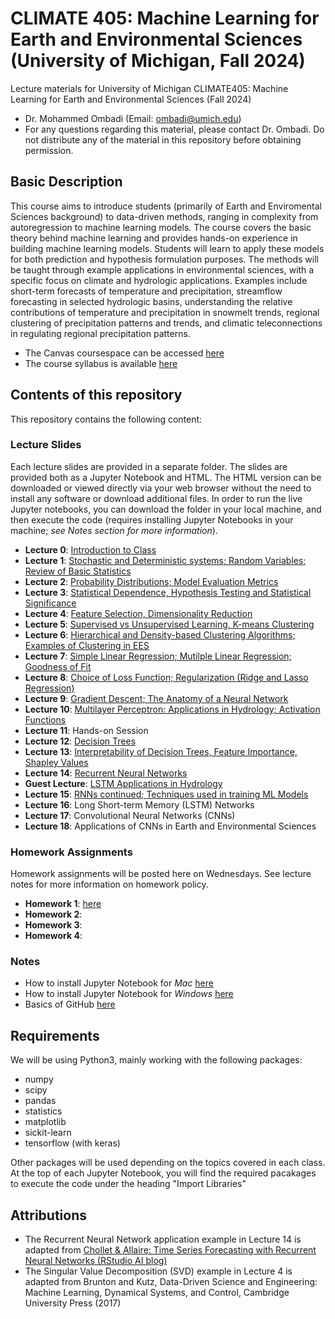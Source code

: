 # CLIMATE 405: Machine Learning for Earth and Environmental Sciences (University of Michigan, Fall 2024)
Lecture materials for University of Michigan CLIMATE405: Machine Learning for Earth and Environmental Sciences (Fall 2024)
- Dr. Mohammed Ombadi (Email: ombadi@umich.edu)
- For any questions regarding this material, please contact Dr. Ombadi. Do not distribute any of the material in this repository before obtaining permission. 

## Basic Description
This course aims to introduce students (primarily of Earth and Enviromental Sciences background) to data-driven methods, ranging in complexity from autoregression to machine learning models. The course covers the basic theory behind machine learning and provides hands-on experience in building machine learning models. Students will learn to apply these models for both prediction and hypothesis formulation purposes. The methods will be taught through example applications in environmental sciences, with a specific focus on climate and hydrologic applications. Examples include short-term forecasts of temperature and precipitation, streamflow forecasting in selected hydrologic basins, understanding the relative contributions of temperature and precipitation in snowmelt trends, regional clustering of precipitation patterns and trends, and climatic teleconnections in regulating regional precipitation patterns.

- The Canvas coursespace can be accessed [here](https://umich.instructure.com/courses/710364)
- The course syllabus is available [here](https://clasp.engin.umich.edu/wp-content/uploads/sites/6/2024/02/Syllabus_Machine-Learning-in-Environmental-Sciences.pdf)

## Contents of this repository 
This repository contains the following content:

### Lecture Slides 
Each lecture slides are provided in a separate folder. The slides are provided both as a Jupyter Notebook and HTML. The HTML version can be downloaded or viewed directly via your web browser without the need to install any software or download additional files. In order to run the live Jupyter notebooks, you can download the folder in your local machine, and then execute the code (requires installing Jupyter Notebooks in your machine; _see Notes section for more information_). 

- **Lecture 0**: [Introduction to Class](slides/Lec_0/Lec0_climate405.ipynb)
- **Lecture 1**: [Stochastic and Deterministic systems; Random Variables; Review of Basic Statistics](slides/Lec_01/Lec1_climate405.ipynb)
- **Lecture 2**: [Probability Distributions; Model Evaluation Metrics](slides/Lec_02/Lec2_climate405.ipynb)
- **Lecture 3**: [Statistical Dependence, Hypothesis Testing and Statistical Significance](slides/Lec_03/Lec3_climate405.ipynb)
- **Lecture 4**: [Feature Selection, Dimensionality Reduction](slides/Lec_04/Lec4_climate405.ipynb)
- **Lecture 5**: [Supervised vs Unsupervised Learning, K-means Clustering](slides/Lec_05/Lec5_climate405.ipynb)
- **Lecture 6**: [Hierarchical and Density-based Clustering Algorithms; Examples of Clustering in EES](slides/Lec_06/Lec6_climate405.ipynb)
- **Lecture 7**: [Simple Linear Regression; Mutilple Linear Regression; Goodness of Fit](slides/Lec_07/Lec7_climate405.ipynb)
- **Lecture 8**: [Choice of Loss Function; Regularization (Ridge and Lasso Regression)](slides/Lec_08/Lec8_climate405.ipynb)
- **Lecture 9**: [Gradient Descent; The Anatomy of a Neural Network](slides/Lec_09/Lec9_climate405.ipynb)
- **Lecture 10**: [Multilayer Perceptron: Applications in Hydrology; Activation Functions](slides/Lec_10/Lec10_climate405.ipynb)
- **Lecture 11**: Hands-on Session
- **Lecture 12**: [Decision Trees](slides/Lec_12/Lec12_climate405.ipynb)
- **Lecture 13**: [Interpretability of Decision Trees, Feature Importance, Shapley Values](slides/Lec_13/Lec13_climate405.ipynb)
- **Lecture 14**: [Recurrent Neural Networks](slides/Lec_14/Lec14_climate405.ipynb)
- **Guest Lecture**: [LSTM Applications in Hydrology](https://github.com/PeishiJiang/Guest-Lecture-CLIMATE405-UMich/blob/main/rainfall_runoff_modeling.ipynb)
- **Lecture 15**: [RNNs continued; Techniques used in training ML Models](slides/Lec_15/Lec15_climate405.ipynb)
- **Lecture 16**: Long Short-term Memory (LSTM) Networks
- **Lecture 17**: Convolutional Neural Networks (CNNs)
- **Lecture 18**: Applications of CNNs in Earth and Environmental Sciences



### Homework Assignments
Homework assignments will be posted here on Wednesdays. See lecture notes for more information on homework policy.
- **Homework 1**: [here](https://github.com/mombadi/umich-climate405/blob/b0dc8f3b3c7260d0da90e15eb2e7fef6a469026e/hw-assignments/Homework%201.pdf)
- **Homework 2**:
- **Homework 3**:
- **Homework 4**:



### Notes
- How to install Jupyter Notebook for _Mac_ [here](https://www.geeksforgeeks.org/how-to-install-jupyter-notebook-on-macos/)
- How to install Jupyter Notebook for _Windows_ [here](https://www.codecademy.com/article/setting-up-jupyter-notebook)
- Basics of GitHub [here](https://docs.github.com/en/get-started/start-your-journey/hello-world)

## Requirements 
We will be using Python3, mainly working with the following packages:
- numpy
- scipy
- pandas
- statistics
- matplotlib
- sickit-learn
- tensorflow (with keras)

Other packages will be used depending on the topics covered in each class. At the top of each Jupyter Notebook, you will find the required pacakages to execute the code under the heading "Import Libraries"

## Attributions 
- The Recurrent Neural Network application example in Lecture 14 is adapted from [Chollet & Allaire: Time Series Forecasting with Recurrent Neural Networks (RStudio AI blog)](https://blogs.rstudio.com/ai/posts/2017-12-20-time-series-forecasting-with-recurrent-neural-networks/)
- The Singular Value Decomposition (SVD) example in Lecture 4 is adapted from Brunton and Kutz, Data-Driven Science and Engineering: Machine Learning, Dynamical Systems, and Control, Cambridge University Press (2017) 
